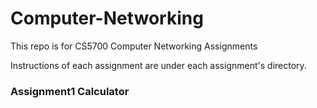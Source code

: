 # Computer-Networking
This repo is for CS5700 Computer Networking Assignments

Instructions of each assignment are under each assignment's directory.

### Assignment1 Calculator

